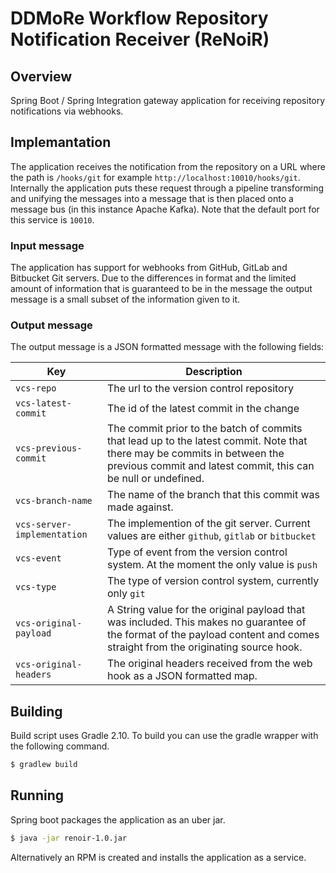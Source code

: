 # DDMoRe Workflow Repository Notification Receiver (ReNoiR)

## Overview
Spring Boot / Spring Integration gateway application for receiving repository notifications
via webhooks.

## Implemantation
The application receives the notification from the repository on a URL where the
path is `/hooks/git` for example `http://localhost:10010/hooks/git`. Internally
the application puts these request through a pipeline transforming and unifying
the messages into a message that is then placed onto a message bus (in this
instance Apache Kafka). Note that the default port for this service is `10010`.


### Input message
The application has support for webhooks from GitHub, GitLab and Bitbucket Git
servers. Due to the differences in format and the limited amount of information
that is guaranteed to be in the message the output message is a small subset
of the information given to it.

### Output message
The output message is a JSON formatted message with the following fields:

| Key | Description |
| -- | -- |
| `vcs-repo` | The url to the version control repository |
| `vcs-latest-commit` | The id of the latest commit in the change |
| `vcs-previous-commit` | The commit prior to the batch of commits that lead up to the latest commit. Note that there may be commits in between the previous commit and latest commit, this can be null or undefined.|
| `vcs-branch-name` | The name of the branch that this commit was made against. |
| `vcs-server-implementation` | The implemention of the git server. Current values are either `github`, `gitlab` or `bitbucket` |
| `vcs-event` | Type of event from the version control system. At the moment the only value is `push` |
| `vcs-type` | The type of version control system, currently only `git` |
| `vcs-original-payload` | A String value for the original payload that was included. This makes no guarantee of the format of the payload content and comes straight from the originating source hook. |
| `vcs-original-headers` | The original headers received from the web hook as a JSON formatted map. |

## Building
Build script uses Gradle 2.10. To build you can use the gradle wrapper with the following command.
```sh
$ gradlew build
```

## Running
Spring boot packages the application as an uber jar.
```sh
$ java -jar renoir-1.0.jar
```

Alternatively an RPM is created and installs the application as a service.
